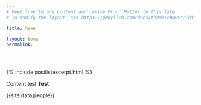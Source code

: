 ```yaml
---
# Feel free to add content and custom Front Matter to this file.
# To modify the layout, see https://jekyllrb.com/docs/themes/#overriding-theme-defaults

title: home

layout: home
permalink: 


---
```


{% include postlistexcerpt.html %}

Content test <strong>Test</strong>


{{site.data.people}}